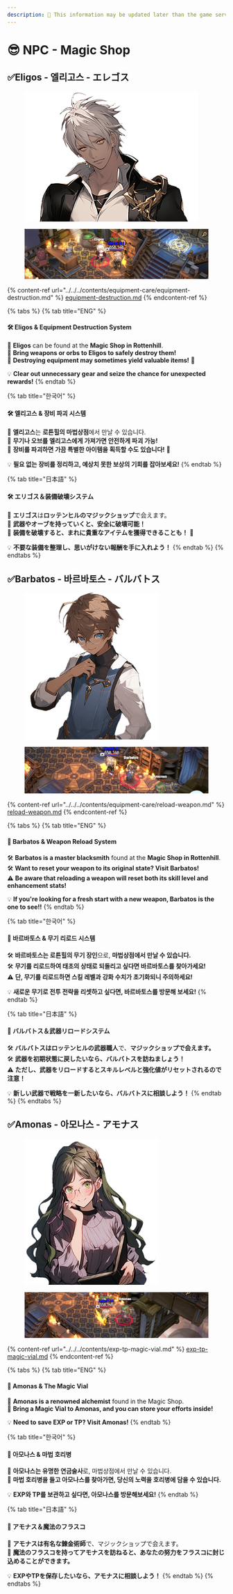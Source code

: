 ```yaml
---
description: 🛑 This information may be updated later than the game server data.
---
```


# 😎 NPC - Magic Shop

## ✅Eligos - 엘리고스 - エレゴス



<figure><img src="../../../.gitbook/assets/KakaoTalk_20230824_120313487_07.png" alt=""><figcaption></figcaption></figure>

<figure><img src="../../../.gitbook/assets/image (215).png" alt=""><figcaption></figcaption></figure>

{% content-ref url="../../../contents/equipment-care/equipment-destruction.md" %}
[equipment-destruction.md](../../../contents/equipment-care/equipment-destruction.md)
{% endcontent-ref %}

{% tabs %}
{% tab title="ENG" %}
#### 🛠️ **Eligos & Equipment Destruction System**

🔹 **Eligos** can be found at the **Magic Shop in Rottenhill**.\
🔹 **Bring weapons or orbs to Eligos to safely destroy them!**\
🔹 **Destroying equipment may sometimes yield valuable items!** 🎁

💡 **Clear out unnecessary gear and seize the chance for unexpected rewards!**
{% endtab %}

{% tab title="한국어" %}
#### 🛠️ **엘리고스 & 장비 파괴 시스템**

🔹 **엘리고스**는 **로튼힐의 마법상점**에서 만날 수 있습니다.\
🔹 **무기나 오브를 엘리고스에게 가져가면 안전하게 파괴 가능!**\
🔹 **장비를 파괴하면 가끔 특별한 아이템을 획득할 수도 있습니다!** 🎁

💡 **필요 없는 장비를 정리하고, 예상치 못한 보상의 기회를 잡아보세요!**
{% endtab %}

{% tab title="日本語" %}
#### 🛠️ **エリゴス＆装備破壊システム**

🔹 **エリゴス**は**ロッテンヒルのマジックショップ**で会えます。\
🔹 **武器やオーブを持っていくと、安全に破壊可能！**\
🔹 **装備を破壊すると、まれに貴重なアイテムを獲得できることも！** 🎁

💡 **不要な装備を整理し、思いがけない報酬を手に入れよう！**
{% endtab %}
{% endtabs %}





## ✅Barbatos - 바르바토스 - バルバトス

<figure><img src="../../../.gitbook/assets/KakaoTalk_20230824_120313487_05.png" alt="" width="308"><figcaption></figcaption></figure>

<figure><img src="../../../.gitbook/assets/image (216).png" alt=""><figcaption></figcaption></figure>

{% content-ref url="../../../contents/equipment-care/reload-weapon.md" %}
[reload-weapon.md](../../../contents/equipment-care/reload-weapon.md)
{% endcontent-ref %}

{% tabs %}
{% tab title="ENG" %}
#### 🔨 **Barbatos & Weapon Reload System**

🛠️ **Barbatos is a master blacksmith** found at the **Magic Shop in Rottenhill**.\
🛠️ **Want to reset your weapon to its original state? Visit Barbatos!**\
⚠️ **Be aware that reloading a weapon will reset both its skill level and enhancement stats!**

💡 **If you're looking for a fresh start with a new weapon, Barbatos is the one to see!!**
{% endtab %}

{% tab title="한국어" %}
#### 🔨 **바르바토스 & 무기 리로드 시스템**

🛠️ **바르바토스는 로튼힐의 무기 장인**으로, **마법상점에서 만날 수 있습니다.**\
🛠️ **무기를 리로드하여 태초의 상태로 되돌리고 싶다면 바르바토스를 찾아가세요!**\
⚠️ **단, 무기를 리로드하면 스킬 레벨과 강화 수치가 초기화되니 주의하세요!**

💡 **새로운 무기로 전투 전략을 리셋하고 싶다면, 바르바토스를 방문해 보세요!**
{% endtab %}

{% tab title="日本語" %}
#### 🔨 **バルバトス＆武器リロードシステム**

🛠️ **バルバトスはロッテンヒルの武器職人**で、**マジックショップで会えます。**\
🛠️ **武器を初期状態に戻したいなら、バルバトスを訪ねましょう！**\
⚠️ **ただし、武器をリロードするとスキルレベルと強化値がリセットされるので注意！**

💡 **新しい武器で戦略を一新したいなら、バルバトスに相談しよう！**
{% endtab %}
{% endtabs %}



## ✅Amonas - 아모나스 - アモナス



<figure><img src="../../../.gitbook/assets/KakaoTalk_20230824_120313487_04.png" alt="" width="308"><figcaption></figcaption></figure>

<figure><img src="../../../.gitbook/assets/image (217).png" alt=""><figcaption></figcaption></figure>

{% content-ref url="../../../contents/exp-tp-magic-vial.md" %}
[exp-tp-magic-vial.md](../../../contents/exp-tp-magic-vial.md)
{% endcontent-ref %}

{% tabs %}
{% tab title="ENG" %}
#### 🧪 **Amonas & The Magic Vial**

🔹 **Amonas is a renowned alchemist** found in the Magic Shop.\
🔹 **Bring a Magic Vial to Amonas, and you can store your efforts inside!**

💡 **Need to save EXP or TP? Visit Amonas!**
{% endtab %}

{% tab title="한국어" %}
#### 🧪 **아모나스 & 마법 호리병**

🔹 **아모나스는 유명한 연금술사**로, 마법상점에서 만날 수 있습니다.\
🔹 **마법 호리병을 들고 아모나스를 찾아가면, 당신의 노력을 호리병에 담을 수 있습니다.**

💡 **EXP와 TP를 보관하고 싶다면, 아모나스를 방문해보세요!**
{% endtab %}

{% tab title="日本語" %}
#### 🧪 **アモナス＆魔法のフラスコ**

🔹 **アモナスは有名な錬金術師**で、マジックショップで会えます。\
🔹 **魔法のフラスコを持ってアモナスを訪ねると、あなたの努力をフラスコに封じ込めることができます。**

💡 **EXPやTPを保存したいなら、アモナスに相談しよう！**
{% endtab %}
{% endtabs %}
